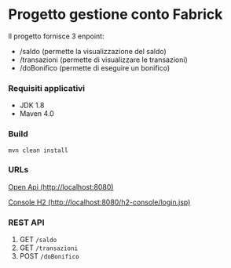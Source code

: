 # Progetto gestione conto Fabrick
Il progetto fornisce 3 enpoint:
- /saldo (permette la visualizzazione del saldo)
- /transazioni (permette di visualizzare le transazioni)
- /doBonifico (permette di eseguire un bonifico)

### Requisiti applicativi
- JDK 1.8
- Maven 4.0

### Build
```shell
mvn clean install

```
### URLs 
[Open Api  (http://localhost:8080)](http://localhost:8080)

[Console H2 (http://localhost:8080/h2-console/login.jsp)](http://localhost:8080/h2-console/login.jsp) 

### REST API
1. GET `/saldo` 
2. GET `/transazioni` 
3. POST `/doBonifico`
